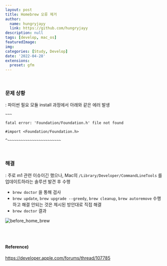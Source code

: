```yaml
---
layout: post
title: Homebrew 오류 제거
author: 
  name: hungryjayy
  link: https://github.com/hungryjayy
description: null
tags: [develop, mac_os]
featuredImage: 
img: 
categories: [Study, Develop]
date: '2022-04-28'
extensions:
  preset: gfm
---
```


<br>

### 문제 상황

: 파이썬 필요 모듈 install 과정에서 아래와 같은 에러 발생

```shell
~~~

fatal error: 'Foundation/Foundation.h' file not found

#import <Foundation/Foundation.h>

^~~~~~~~~~~~~~~~~~~~~~~~~

```

<br>

### 해결

: 주로 m1 관련 이슈이긴 했으나, Mac의 `/Library/Developer/CommandLineTools` 를 업데이트하라는 솔루션 발견 후 수행

* `brew doctor` 을 통해 검사
* `brew update`, `brew upgrade --greedy`,  `brew cleanup`, `brew autoremove` 수행하고 해결 안되는 것은 제시된 방안대로 직접 해결
* `brew doctor` 결과

![before_home_brew](https://hungryjayy.github.io/assets/img/Develop/before_home_brew.png)

<br><br>

#### Reference)

https://developer.apple.com/forums/thread/107785